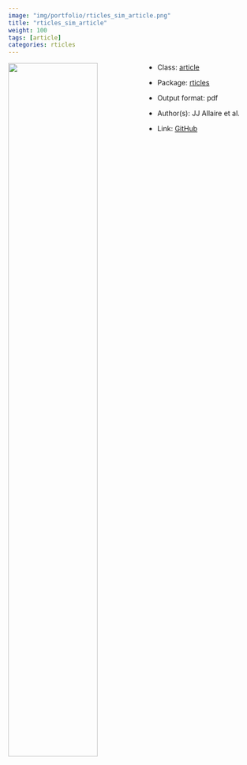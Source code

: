 ```yaml
---
image: "img/portfolio/rticles_sim_article.png"
title: "rticles_sim_article"
weight: 100
tags: [article]
categories: rticles
---
```




<!--more-->

<p><a href="../../img/portfolio/rticles_sim_article.png"><img class = "jf-image-shadow" src="../../img/portfolio/rticles_sim_article.png" style="display: block; margin: auto;" width="60%"  align="left"></a></p>

- Class: [article](../../tags/article)
- Package: [rticles](rticles)
- Output format: pdf

- Author(s): JJ Allaire et al.
- Link: [GitHub](https://github.com/rstudio/rticles)


